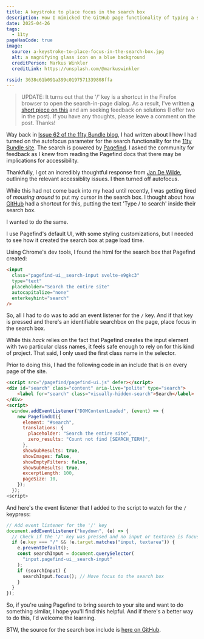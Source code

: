 ```yaml
---
title: A keystroke to place focus in the search box
description: How I mimicked the GitHub page functionality of typing a slash key to place focus in the search box.
date: 2025-04-26
tags:
  - 11ty
pageHasCode: true
image:
  source: a-keystroke-to-place-focus-in-the-search-box.jpg
  alt: a magnifying glass icon on a blue background
  creditPerson: Markus Winkler
  creditLink: https://unsplash.com/@markuswinkler

rssid: 3638c61b091a399c0197571339808ffa
---
```


> UPDATE: It turns out that the '/' key is a shortcut in the Firefox browser to open the search-in-page dialog. As a result, I've written [a short piece on this](/til/who-knew-that-does-search-in-page-on-firefox/) and am seeking feedback on solutions (I offer two in the post). If you have any thoughts, please leave a comment on the post. Thanks!

Way back in [Issue 62 of the 11ty Bundle blog](https://11tybundle.dev/blog/11ty-bundle-62/), I had written about I how I had turned on the autofocus parameter for the search functionality for the [11ty Bundle site](https://11tybundle.dev). The search is powered by [Pagefind](https://pagefind.app/). I asked the community for feedback as I knew from reading the Pagefind docs that there may be implications for accessibility.

Thankfully, I got an incredibly thoughtful response from [Jan De Wilde](https://jandewil.de/), outlining the relevant accessiblity issues. I then turned off autofocus.

While this had not come back into my head until recently, I was getting tired of _mousing around_ to put my cursor in the search box. I thought about how [GitHub](https://github.com/) had a shortcut for this, putting the text 'Type / to search' inside their search box.

I wanted to do the same.

I use Pagefind's default UI, with some styling customizations, but I needed to see how it created the search box at page load time.

Using Chrome's dev tools, I found the html for the search box that Pagefind created:

```html
<input
  class="pagefind-ui__search-input svelte-e9gkc3"
  type="text"
  placeholder="Search the entire site"
  autocapitalize="none"
  enterkeyhint="search"
/>
```

So, all I had to do was to add an event listener for the `/` key. And if that key is pressed and there's an identifiable searchbox on the page, place focus in the search box.

While this _hack_ relies on the fact that Pagefind creates the input element with two particular class names, it feels safe enough to rely on for this kind of project. That said, I only used the first class name in the selector.

Prior to doing this, I had the following code in an include that is on every page of the site.

```html
<script src="/pagefind/pagefind-ui.js" defer></script>
<div id="search" class="content" aria-live="polite" type="search">
	<label for="search" class="visually-hidden-search">Search</label>
</div>
<script>
  window.addEventListener("DOMContentLoaded", (event) => {
    new PagefindUI({
      element: "#search",
      translations: {
        placeholder: "Search the entire site",
        zero_results: "Count not find [SEARCH_TERM]",
      },
      showSubResults: true,
      showImages: false,
      showEmptyFilters: false,
      showSubResults: true,
      excerptLength: 100,
      pageSize: 10,
    });
  });
<script>
```

And here's the event listener that I added to the script to watch for the `/` keypress:

```js
// Add event listener for the '/' key
document.addEventListener("keydown", (e) => {
  // Check if the '/' key was pressed and no input or textarea is focused
  if (e.key === "/" && !e.target.matches("input, textarea")) {
    e.preventDefault();
    const searchInput = document.querySelector(
      "input.pagefind-ui__search-input"
    );
    if (searchInput) {
      searchInput.focus(); // Move focus to the search box
    }
  }
});
```

So, if you're using Pagefind to bring search to your site and want to do something similar, I hope you'll find this helpful. And if there's a better way to do this, I'd welcome the learning.

BTW, the source for the search box include is [here on GitHub](https://github.com/bobmonsour/11tybundle.dev/blob/main/src/_includes/partials/searchbox.njk).
